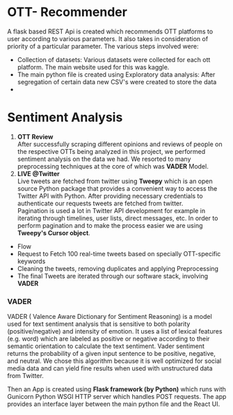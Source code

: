 # OTT- Recommender
A flask based REST Api is created which recommends OTT platforms to user according to various parameters.
It also takes in consideration of priority of a particular parameter.
The various steps involved were:
- Collection of datasets: Various datasets were collected for each ott platform. The main website used for this was kaggle.
-  The main python file is created using Exploratory data analysis: After segregation of certain data new CSV's were created to store the data
-  
# Sentiment Analysis
1. **OTT Review** <br>
After successfully scraping different opinions and reviews of people on the respective OTTs being analyzed in this project, we performed sentiment analysis on the data we had. We resorted to many preprocessing techniques at the core of which was **VADER** Model. 
2. **LIVE @Twitter** <br> 
Live tweets are fetched from twitter using **Tweepy** which is an open source Python package that provides a convenient way to access the Twitter API with Python.
After providing necessary credentials to authenticate our requests tweets are fetched from twitter. <br>
Pagination is used a lot in Twitter API development for example in iterating through timelines, user lists, direct messages, etc. In order to perform pagination and to make the process easier we are using **Tweepy's Cursor object**. <br>
- Flow
- Request to Fetch 100 real-time tweets based on specially OTT-specific keywords
- Cleaning the tweets, removing duplicates and applying Preprocessing
- The final Tweets are iterated through our software stack, involving **VADER**
### VADER
VADER ( Valence Aware Dictionary for Sentiment Reasoning) is a model used for text sentiment analysis that is sensitive to both polarity (positive/negative) and intensity of emotion. It uses a list of lexical features (e.g. word) which are labeled as positive or negative according to their semantic orientation to calculate the text sentiment. Vader sentiment returns the probability of a given input sentence to be positive, negative, and neutral. We chose this algorithm because it is well optimized for social media data and can yield fine results when used with unstructured data from Twitter.
 
Then an App is created using **Flask framework (by Python)** which runs with Gunicorn Python WSGI HTTP server which handles POST requests.
The app provides an interface layer between the main python file and the React UI.





